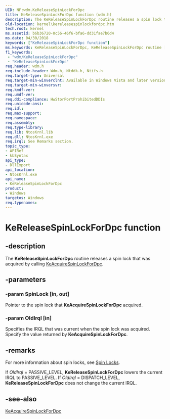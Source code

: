 ```yaml
---
UID: NF:wdm.KeReleaseSpinLockForDpc
title: KeReleaseSpinLockForDpc function (wdm.h)
description: The KeReleaseSpinLockForDpc routine releases a spin lock that was acquired by calling KeAcquireSpinLockForDpc.
old-location: kernel\kereleasespinlockfordpc.htm
tech.root: kernel
ms.assetid: b6b36720-0c56-46f6-bfa6-dd31fae7b6d4
ms.date: 04/30/2018
keywords: ["KeReleaseSpinLockForDpc function"]
ms.keywords: KeReleaseSpinLockForDpc, KeReleaseSpinLockForDpc routine [Kernel-Mode Driver Architecture], k105_71e8daa4-ca71-41d9-bf2f-2866df1d0c9c.xml, kernel.kereleasespinlockfordpc, wdm/KeReleaseSpinLockForDpc
f1_keywords:
 - "wdm/KeReleaseSpinLockForDpc"
 - "KeReleaseSpinLockForDpc"
req.header: wdm.h
req.include-header: Wdm.h, Ntddk.h, Ntifs.h
req.target-type: Universal
req.target-min-winverclnt: Available in Windows Vista and later versions of Windows.
req.target-min-winversvr: 
req.kmdf-ver: 
req.umdf-ver: 
req.ddi-compliance: HwStorPortProhibitedDDIs
req.unicode-ansi: 
req.idl: 
req.max-support: 
req.namespace: 
req.assembly: 
req.type-library: 
req.lib: NtosKrnl.lib
req.dll: NtosKrnl.exe
req.irql: See Remarks section.
topic_type:
- APIRef
- kbSyntax
api_type:
- DllExport
api_location:
- NtosKrnl.exe
api_name:
- KeReleaseSpinLockForDpc
product:
- Windows
targetos: Windows
req.typenames: 
---
```


# KeReleaseSpinLockForDpc function


## -description


The <b>KeReleaseSpinLockForDpc</b> routine releases a spin lock that was acquired by calling <a href="https://docs.microsoft.com/previous-versions/windows/hardware/drivers/ff551923(v=vs.85)">KeAcquireSpinLockForDpc</a>.


## -parameters




### -param SpinLock [in, out]

Pointer to the spin lock that <b>KeAcquireSpinLockForDpc</b> acquired.


### -param OldIrql [in]

Specifies the IRQL that was current when the spin lock was acquired. Specify the value returned by <b>KeAcquireSpinLockForDpc</b>.


## -remarks



For more information about spin locks, see <a href="https://docs.microsoft.com/windows-hardware/drivers/kernel/spin-locks">Spin Locks</a>.

If <i>OldIrql</i> = PASSIVE_LEVEL, <b>KeReleaseSpinLockForDpc</b> lowers the current IRQL to PASSIVE_LEVEL. If <i>OldIrql</i> = DISPATCH_LEVEL, <b>KeReleaseSpinLockForDpc</b> does not change the current IRQL.




## -see-also




<a href="https://docs.microsoft.com/previous-versions/windows/hardware/drivers/ff551923(v=vs.85)">KeAcquireSpinLockForDpc</a>
 

 

